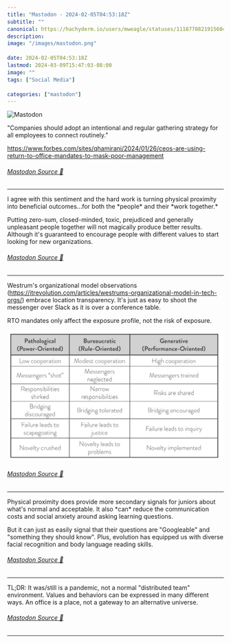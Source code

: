 ```yaml
---
title: "Mastodon - 2024-02-05T04:53:18Z"
subtitle: ""
canonical: https://hachyderm.io/users/mweagle/statuses/111877082191560481
description:
image: "/images/mastodon.png"

date: 2024-02-05T04:53:18Z
lastmod: 2024-03-09T15:47:03-08:00
image: ""
tags: ["Social Media"]

categories: ["mastodon"]
---
```

![Mastodon](/images/mastodon.png)

<p>&quot;Companies should adopt an intentional and regular gathering strategy for all employees to connect routinely.&quot;</p><p><a href="https://www.forbes.com/sites/qhamirani/2024/01/26/ceos-are-using-return-to-office-mandates-to-mask-poor-management" target="_blank" rel="nofollow noopener noreferrer" translate="no"><span class="invisible">https://www.</span><span class="ellipsis">forbes.com/sites/qhamirani/202</span><span class="invisible">4/01/26/ceos-are-using-return-to-office-mandates-to-mask-poor-management</span></a></p>


###### [Mastodon Source 🐘](https://hachyderm.io/@mweagle/111877082191560481)

___

<p>I agree with this sentiment and the hard work is turning physical proximity into beneficial outcomes...for both the *people* and their *work together.* </p><p>Putting zero-sum, closed-minded, toxic, prejudiced and generally unpleasant people together will not magically produce better results. Although it&#39;s guaranteed to encourage people with different values to start looking for new organizations.</p>


###### [Mastodon Source 🐘](https://hachyderm.io/@mweagle/111877118326196378)

___

<p>Westrum&#39;s organizational model observations (<a href="https://itrevolution.com/articles/westrums-organizational-model-in-tech-orgs/" target="_blank" rel="nofollow noopener noreferrer" translate="no"><span class="invisible">https://</span><span class="ellipsis">itrevolution.com/articles/west</span><span class="invisible">rums-organizational-model-in-tech-orgs/</span></a>) embrace location transparency. It&#39;s just as easy to shoot the messenger over Slack as it is over a conference table. </p><p>RTO mandates only affect the exposure profile, not the risk of exposure.</p>

![](a23f186f18c5cf95.png)

###### [Mastodon Source 🐘](https://hachyderm.io/@mweagle/111877141020898685)

___

<p>Physical proximity does provide more secondary signals for juniors about what&#39;s normal and acceptable. It also *can* reduce the communication costs and social anxiety around asking learning questions.</p><p>But it can just as easily signal that their questions are &quot;Googleable&quot; and &quot;something they should know&quot;. Plus, evolution has equipped us with diverse facial recognition and body language reading skills.</p>


###### [Mastodon Source 🐘](https://hachyderm.io/@mweagle/111877169547763012)

___

<p>TL;DR: It was/still is a pandemic, not a normal &quot;distributed team&quot; environment. Values and behaviors can be expressed in many different ways. An office is a place, not a gateway to an alternative universe.</p>


###### [Mastodon Source 🐘](https://hachyderm.io/@mweagle/111877179989411608)

___
